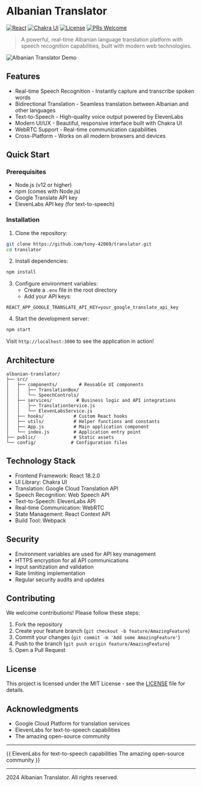 # Albanian Translator

[![React](https://img.shields.io/badge/React-18.2.0-blue.svg)](https://reactjs.org/)
[![Chakra UI](https://img.shields.io/badge/Chakra%20UI-2.10.4-teal.svg)](https://chakra-ui.com/)
[![License](https://img.shields.io/badge/License-MIT-yellow.svg)](https://opensource.org/licenses/MIT)
[![PRs Welcome](https://img.shields.io/badge/PRs-welcome-brightgreen.svg)](http://makeapullrequest.com)

> A powerful, real-time Albanian language translation platform with speech recognition capabilities, built with modern web technologies.

![Albanian Translator Demo](demo-placeholder.gif)

## Features

- Real-time Speech Recognition - Instantly capture and transcribe spoken words
- Bidirectional Translation - Seamless translation between Albanian and other languages
- Text-to-Speech - High-quality voice output powered by ElevenLabs
- Modern UI/UX - Beautiful, responsive interface built with Chakra UI
- WebRTC Support - Real-time communication capabilities
- Cross-Platform - Works on all modern browsers and devices

## Quick Start

### Prerequisites

- Node.js (v12 or higher)
- npm (comes with Node.js)
- Google Translate API key
- ElevenLabs API key (for text-to-speech)

### Installation

1. Clone the repository:
```bash
git clone https://github.com/tony-42069/translator.git
cd translator
```

2. Install dependencies:
```bash
npm install
```

3. Configure environment variables:
   - Create a `.env` file in the root directory
   - Add your API keys:
```
REACT_APP_GOOGLE_TRANSLATE_API_KEY=your_google_translate_api_key
```

4. Start the development server:
```bash
npm start
```

Visit `http://localhost:3000` to see the application in action!

## Architecture

```
albanian-translator/
├── src/
│   ├── components/        # Reusable UI components
│   │   ├── TranslationBox/
│   │   └── SpeechControls/
│   ├── services/         # Business logic and API integrations
│   │   ├── TranslationService.js
│   │   └── ElevenLabsService.js
│   ├── hooks/           # Custom React hooks
│   ├── utils/           # Helper functions and constants
│   ├── App.js           # Main application component
│   └── index.js         # Application entry point
├── public/              # Static assets
└── config/             # Configuration files
```

## Technology Stack

- Frontend Framework: React 18.2.0
- UI Library: Chakra UI
- Translation: Google Cloud Translation API
- Speech Recognition: Web Speech API
- Text-to-Speech: ElevenLabs API
- Real-time Communication: WebRTC
- State Management: React Context API
- Build Tool: Webpack

## Security

- Environment variables are used for API key management
- HTTPS encryption for all API communications
- Input sanitization and validation
- Rate limiting implementation
- Regular security audits and updates

## Contributing

We welcome contributions! Please follow these steps:

1. Fork the repository
2. Create your feature branch (`git checkout -b feature/AmazingFeature`)
3. Commit your changes (`git commit -m 'Add some AmazingFeature'`)
4. Push to the branch (`git push origin feature/AmazingFeature`)
5. Open a Pull Request

## License

This project is licensed under the MIT License - see the [LICENSE](LICENSE) file for details.

## Acknowledgments

- Google Cloud Platform for translation services
- ElevenLabs for text-to-speech capabilities
- The amazing open-source community

---

{{ 
  ElevenLabs for text-to-speech capabilities
  The amazing open-source community
}}

---

 2024 Albanian Translator. All rights reserved.
